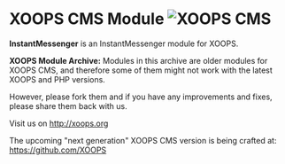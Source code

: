 # XOOPS CMS Module   ![XOOPS CMS](https://avatars2.githubusercontent.com/u/12771439?v=3&s=200)

**InstantMessenger** is an InstantMessenger module for XOOPS. 

**XOOPS Module Archive:** Modules in this archive are older modules for XOOPS CMS, and therefore some of them might not work with the latest XOOPS and PHP versions. 

However, please fork them and if you have any improvements and fixes, please share them back with us. 

Visit us on http://xoops.org

The upcoming "next generation" XOOPS CMS version is being crafted at: https://github.com/XOOPS
